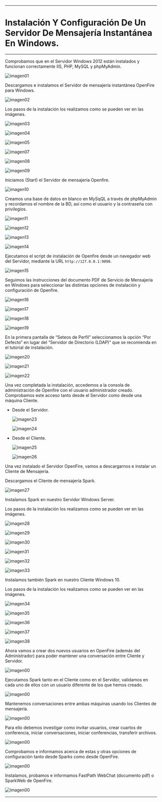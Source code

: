 ___

# **Instalación Y Configuración De Un Servidor De Mensajería Instantánea En Windows.**

---

Comprobamos que en el Servidor Windows 2012 están instalados y funcionan correctamente IIS, PHP, MySQL y phpMyAdmin.

![imagen01](./images/instalacion_y_configuracion_servicios_mensajeria_instantanea/01.png)

Descargamos e instalamos el Servidor de mensajería instantánea OpenFire para Windows.

![imagen02](./images/instalacion_y_configuracion_servicios_mensajeria_instantanea/02.png)

Los pasos de la instalación los realizamos como se pueden ver en las imágenes.

![imagen03](./images/instalacion_y_configuracion_servicios_mensajeria_instantanea/04.png)

![imagen04](./images/instalacion_y_configuracion_servicios_mensajeria_instantanea/05.png)

![imagen05](./images/instalacion_y_configuracion_servicios_mensajeria_instantanea/06.png)

![imagen07](./images/instalacion_y_configuracion_servicios_mensajeria_instantanea/07.png)

![imagen08](./images/instalacion_y_configuracion_servicios_mensajeria_instantanea/08.png)

![imagen09](./images/instalacion_y_configuracion_servicios_mensajeria_instantanea/09.png)

Iniciamos (Start) el Servidor de mensajería Openfire.

![imagen10](./images/instalacion_y_configuracion_servicios_mensajeria_instantanea/10.png)

Creamos una base de datos en blanco en MySqQL a través de phpMyAdmin y recordamos el nombre de la BD, así como el usuario y la contraseña con privilegios.

![imagen11](./images/instalacion_y_configuracion_servicios_mensajeria_instantanea/11.png)

![imagen12](./images/instalacion_y_configuracion_servicios_mensajeria_instantanea/12.png)

![imagen13](./images/instalacion_y_configuracion_servicios_mensajeria_instantanea/13.png)

![imagen14](./images/instalacion_y_configuracion_servicios_mensajeria_instantanea/14.png)

Ejecutamos el script de instalación de Openfire desde un navegador web del Servidor, mediante la URL `http://127.0.0.1:9090`.

![imagen15](./images/instalacion_y_configuracion_servicios_mensajeria_instantanea/15.png)

Seguimos las instrucciones del documento PDF de Servicio de Mensajería en Windows para seleccionar las distintas opciones de instalación y configuración de Openfire.

![imagen16](./images/instalacion_y_configuracion_servicios_mensajeria_instantanea/16.png)

![imagen17](./images/instalacion_y_configuracion_servicios_mensajeria_instantanea/17.png)

![imagen18](./images/instalacion_y_configuracion_servicios_mensajeria_instantanea/18.png)

![imagen19](./images/instalacion_y_configuracion_servicios_mensajeria_instantanea/19.png)

En la primera pantalla de “Seteos de Perfil” seleccionamos la opción “Por Defecto” en lugar del “Servidor de Directorio (LDAP)” que se recomienda en el tutorial de instalación.

![imagen20](./images/instalacion_y_configuracion_servicios_mensajeria_instantanea/20.png)

![imagen21](./images/instalacion_y_configuracion_servicios_mensajeria_instantanea/21.png)

![imagen22](./images/instalacion_y_configuracion_servicios_mensajeria_instantanea/22.png)

Una vez completada la instalación, accedemos a la consola de administración de Openfire con el usuario administrador creado. Comprobamos este acceso tanto desde el Servidor como desde una máquina Cliente.

* Desde el Servidor.

  ![imagen23](./images/instalacion_y_configuracion_servicios_mensajeria_instantanea/23.png)

  ![imagen24](./images/instalacion_y_configuracion_servicios_mensajeria_instantanea/24.png)

* Desde el Cliente.

  ![imagen25](./images/instalacion_y_configuracion_servicios_mensajeria_instantanea/25.png)

  ![imagen26](./images/instalacion_y_configuracion_servicios_mensajeria_instantanea/26.png)

Una vez instalado el Servidor OpenFire, vamos a descargarnos e instalar un Cliente de Mensajería.

  Descargamos el Cliente de mensajería Spark.

  ![imagen27](./images/instalacion_y_configuracion_servicios_mensajeria_instantanea/27.png)

  Instalamos Spark en nuestro Servidor Windows Server.

  Los pasos de la instalación los realizamos como se pueden ver en las imágenes.

  ![imagen28](./images/instalacion_y_configuracion_servicios_mensajeria_instantanea/28.png)

  ![imagen29](./images/instalacion_y_configuracion_servicios_mensajeria_instantanea/29.png)

  ![imagen30](./images/instalacion_y_configuracion_servicios_mensajeria_instantanea/30.png)

  ![imagen31](./images/instalacion_y_configuracion_servicios_mensajeria_instantanea/31.png)

  ![imagen32](./images/instalacion_y_configuracion_servicios_mensajeria_instantanea/32.png)

  ![imagen33](./images/instalacion_y_configuracion_servicios_mensajeria_instantanea/33.png)

  Instalamos también Spark en nuestro Cliente Windows 10.

  Los pasos de la instalación los realizamos como se pueden ver en las imágenes.

  ![imagen34](./images/instalacion_y_configuracion_servicios_mensajeria_instantanea/34.png)

  ![imagen35](./images/instalacion_y_configuracion_servicios_mensajeria_instantanea/35.png)

  ![imagen36](./images/instalacion_y_configuracion_servicios_mensajeria_instantanea/36.png)

  ![imagen37](./images/instalacion_y_configuracion_servicios_mensajeria_instantanea/37.png)

  ![imagen38](./images/instalacion_y_configuracion_servicios_mensajeria_instantanea/38.png)

Ahora vamos a crear dos nuevos usuarios en OpenFire (además del Administrador) para poder mantener una conversación entre Cliente y Servidor.

![imagen00](./images/instalacion_y_configuracion_servicios_mensajeria_instantanea/00.png)

Ejecutamos Spark tanto en el Cliente como en el Servidor, validamos en cada uno de ellos con un usuario diferente de los que hemos creado.

![imagen00](./images/instalacion_y_configuracion_servicios_mensajeria_instantanea/00.png)

Mantenemos conversaciones entre ambas máquinas usando los Clientes de mensajería.

![imagen00](./images/instalacion_y_configuracion_servicios_mensajeria_instantanea/00.png)

Para ello debemos investigar como invitar usuarios, crear cuartos de conferencia, iniciar conversaciones, iniciar conferencias, transferir archivos.

![imagen00](./images/instalacion_y_configuracion_servicios_mensajeria_instantanea/00.png)

Comprobamos e informamos acerca de estas y otras opciones de configuración tanto desde Sparks como desde OpenFire.

![imagen00](./images/instalacion_y_configuracion_servicios_mensajeria_instantanea/00.png)

Instalamos, probamos e informamos FastPath WebChat (documento pdf) o SparkWeb de OpenFire.

![imagen00](./images/instalacion_y_configuracion_servicios_mensajeria_instantanea/00.png)

---
